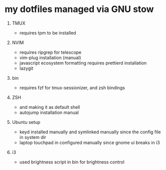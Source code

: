 # my dotfiles managed via GNU stow

1. TMUX
    - requires tpm to be installed

2. NVIM
    - requires ripgrep for telescope
    - vim-plug installation (manual)
    - javascript ecosystem formatting requires prettierd installation
    - lazygit

3. bin
    - requires fzf for tmux-sessionizer, and zsh bindings

4. ZSH
    - and making it as default shell
    - autojump installation manual

5. Ubuntu setup
    - keyd installed manually and symlinked manually since the config file in system dir
    - laptop touchpad in configured manually since gnome ui breaks in i3

6. i3
    - used brightness script in bin for brightness control
